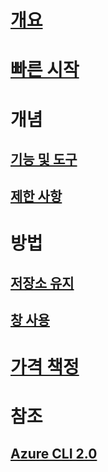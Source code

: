 # [개요](overview.md)

# [빠른 시작](quickstart.md)

# 개념
## [기능 및 도구](features.md)
## [제한 사항](limitations.md)

# 방법
## [저장소 유지](persisting-shell-storage.md)
## [창 사용](using-the-shell-window.md)

# [가격 책정](pricing.md)

# 참조
## [Azure CLI 2.0](/cli/azure) 
